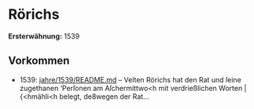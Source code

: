 # Rörichs

**Ersterwähnung:** 1539

## Vorkommen
- 1539: [jahre/1539/README.md](../jahre/1539/README.md) – Velten Rörichs hat den Rat und ſeine zugethanen
‘Perſonen am Aſchermittwo<h mit verdrießlichen Worten |
{<hmähli<h belegt, de8wegen der Rat...
